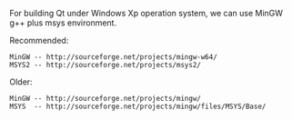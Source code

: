 For building Qt under Windows Xp operation system, we can use MinGW g++ plus msys environment. 

Recommended: 

    MinGW -- http://sourceforge.net/projects/mingw-w64/ 
    MSYS2 -- http://sourceforge.net/projects/msys2/

Older:

    MinGW -- http://sourceforge.net/projects/mingw/ 
    MSYS  -- http://sourceforge.net/projects/mingw/files/MSYS/Base/

